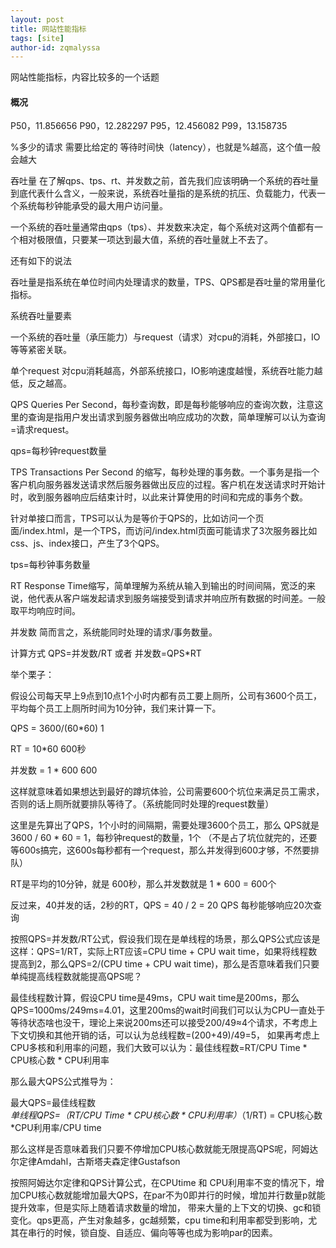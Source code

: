 ```yaml
---
layout: post
title: 网站性能指标
tags: [site]
author-id: zqmalyssa
---
```


网站性能指标，内容比较多的一个话题

#### 概况

P50，11.856656
P90，12.282297
P95，12.456082
P99，13.158735

%多少的请求 需要比给定的 等待时间快（latency），也就是%越高，这个值一般会越大


吞吐量
在了解qps、tps、rt、并发数之前，首先我们应该明确一个系统的吞吐量到底代表什么含义，一般来说，系统吞吐量指的是系统的抗压、负载能力，代表一个系统每秒钟能承受的最大用户访问量。

一个系统的吞吐量通常由qps（tps）、并发数来决定，每个系统对这两个值都有一个相对极限值，只要某一项达到最大值，系统的吞吐量就上不去了。

还有如下的说法

吞吐量是指系统在单位时间内处理请求的数量，TPS、QPS都是吞吐量的常用量化指标。

系统吞吐量要素

一个系统的吞吐量（承压能力）与request（请求）对cpu的消耗，外部接口，IO等等紧密关联。

单个request 对cpu消耗越高，外部系统接口，IO影响速度越慢，系统吞吐能力越低，反之越高。

QPS
Queries Per Second，每秒查询数，即是每秒能够响应的查询次数，注意这里的查询是指用户发出请求到服务器做出响应成功的次数，简单理解可以认为查询=请求request。

qps=每秒钟request数量

TPS
Transactions Per Second 的缩写，每秒处理的事务数。一个事务是指一个客户机向服务器发送请求然后服务器做出反应的过程。客户机在发送请求时开始计时，收到服务器响应后结束计时，以此来计算使用的时间和完成的事务个数。

针对单接口而言，TPS可以认为是等价于QPS的，比如访问一个页面/index.html，是一个TPS，而访问/index.html页面可能请求了3次服务器比如css、js、index接口，产生了3个QPS。

tps=每秒钟事务数量

RT
Response Time缩写，简单理解为系统从输入到输出的时间间隔，宽泛的来说，他代表从客户端发起请求到服务端接受到请求并响应所有数据的时间差。一般取平均响应时间。

并发数
简而言之，系统能同时处理的请求/事务数量。

计算方式
QPS=并发数/RT 或者 并发数=QPS*RT

举个栗子：

假设公司每天早上9点到10点1个小时内都有员工要上厕所，公司有3600个员工，平均每个员工上厕所时间为10分钟，我们来计算一下。

QPS    = 3600/(60*60)   1

RT      = 10*60            600秒

并发数 = 1 * 600          600

这样就意味着如果想达到最好的蹲坑体验，公司需要600个坑位来满足员工需求，否则的话上厕所就要排队等待了。（系统能同时处理的request数量）


这里是先算出了QPS，1个小时的间隔期，需要处理3600个员工，那么 QPS就是 3600 / 60 * 60 = 1，每秒钟request的数量，1个 （不是占了坑位就完的，还要等600s搞完，这600s每秒都有一个request，那么并发得到600才够，不然要排队）

RT是平均的10分钟，就是 600秒，那么并发数就是 1 * 600 = 600个

反过来，40并发的话，2秒的RT，QPS = 40 / 2 = 20 QPS 每秒能够响应20次查询

按照QPS=并发数/RT公式，假设我们现在是单线程的场景，那么QPS公式应该是这样：QPS=1/RT，实际上RT应该=CPU time + CPU wait time，如果将线程数提高到2，那么QPS=2/(CPU time + CPU wait time)，那么是否意味着我们只要单纯提高线程数就能提高QPS呢？

最佳线程数计算，假设CPU time是49ms，CPU wait time是200ms，那么QPS=1000ms/249ms=4.01，这里200ms的wait时间我们可以认为CPU一直处于等待状态啥也没干，理论上来说200ms还可以接受200/49≈4个请求，不考虑上下文切换和其他开销的话，可以认为总线程数=(200+49)/49=5，
如果再考虑上CPU多核和利用率的问题，我们大致可以认为：最佳线程数=RT/CPU Time * CPU核心数 * CPU利用率

那么最大QPS公式推导为：

最大QPS=最佳线程数*单线程QPS=（RT/CPU Time * CPU核心数 * CPU利用率）*（1/RT) = CPU核心数*CPU利用率/CPU time

那么这样是否意味着我们只要不停增加CPU核心数就能无限提高QPS呢，阿姆达尔定律Amdahl，古斯塔夫森定律Gustafson

按照阿姆达尔定律和QPS计算公式，在CPUtime 和 CPU利用率不变的情况下，增加CPU核心数就能增加最大QPS，在par不为0即并行的时候，增加并行数量p就能提升效率，但是实际上随着请求数量的增加，
带来大量的上下文的切换、gc和锁变化。qps更高，产生对象越多，gc越频繁，cpu time和利用率都受到影响，尤其在串行的时候，锁自旋、自适应、偏向等等也成为影响par的因素。
